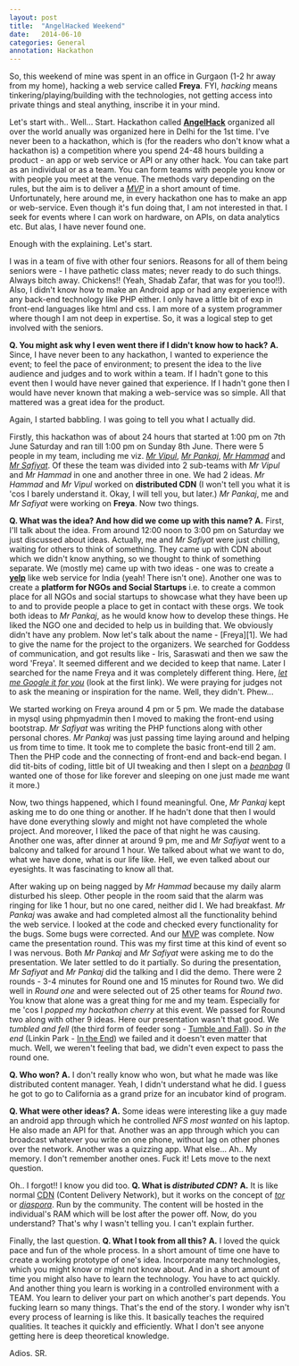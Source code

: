 ```yaml
---
layout: post
title:  "AngelHacked Weekend"
date:   2014-06-10
categories: General
annotation: Hackathon
---
```


So, this weekend of mine was spent in an office in Gurgaon (1-2 hr away from my home), hacking a web service called **Freya**. FYI, *hacking* means tinkering/playing/building with the technologies, not getting access into private things and steal anything, inscribe it in your mind.

Let's start with.. Well... Start.
Hackathon called [**AngelHack**][2] organized all over the world anually was organized here in Delhi for the 1st time.
I've never been to a hackathon, which is (for the readers who don't know what a hackathon is) a competition where you spend 24-48 hours building a product - an app or web service or API or any other hack. You can take part as an individual or as a team. You can form teams with people you know or with people you meet at the venue. The methods vary depending on the rules, but the aim is to deliver a [*MVP*][10] in a short amount of time.
Unfortunately, here around me, in every hackathon one has to make an app or web-service. Even though it's fun doing that, I am not interested in that. I seek for events where I can work on hardware, on APIs, on data analytics etc. But alas, I have never found one.

Enough with the explaining. Let's start.

I was in a team of five with other four seniors. Reasons for all of them being seniors were - I have pathetic class mates; never ready to do such things. Always bitch away. Chickens!! (Yeah, Shadab Zafar, that was for you too!!). Also, I didn't know how to make an Android app or had any experience with any back-end technology like PHP either. I only have a little bit of exp in front-end languages like html and css. I am more of a system programmer where though I am not deep in expertise. So, it was a logical step to get involved with the seniors.

**Q. You might ask why I even went there if I didn't know how to hack?**
**A.** Since, I have never been to any hackathon, I wanted to experience the event; to feel the pace of environment; to present the idea to the live audience and judges and to work within a team.
If I hadn't gone to this event then I would have never gained that experience. If I hadn't gone then I would have never known that making a web-service was so simple. All that mattered was a great idea for the product.

Again, I started babbling. I was going to tell you what I actually did.

Firstly, this hackathon was of about 24 hours that started at 1:00 pm on 7th June Saturday and ran till 1:00 pm on Sunday 8th June. There were 5 people in my team, including me viz. [*Mr Vipul*][3], [*Mr Pankaj*][4], [*Mr Hammad*][5] and [*Mr Safiyat*][6]. Of these the team was divided into 2 sub-teams with *Mr Vipul* and *Mr Hammad* in one and another three in one. We had 2 ideas.
*Mr Hammad* and *Mr Vipul* worked on **distributed CDN** (I won't tell you what it is 'cos I barely understand it. Okay, I will tell you, but later.)
*Mr Pankaj*, me and *Mr Safiyat* were working on **Freya**. Now two things.

**Q. What was the idea? And how did we come up with this name?**
**A.** First, I'll talk about the idea. From around 12:00 noon to 3:00 pm on Saturday we just discussed about ideas. Actually, me and *Mr Safiyat* were just chilling, waiting for others to think of something. They came up with CDN about which we didn't know anything, so we thought to think of something separate. We (mostly me) came up with two ideas - one was to create a [**yelp**][7] like web service for India (yeah! There isn't one). Another one was to create a **platform for NGOs and Social Startups** i.e. to create a common place for all NGOs and social startups to showcase what they have been up to and to provide people a place to get in contact with these orgs.
We took both ideas to *Mr Pankaj*, as he would know how to develop these things. He liked the NGO one and decided to help us in building that. We obviously didn't have any problem.
Now let's talk about the name - [Freya][1]. We had to give the name for the project to the organizers. We searched for Goddess of communication, and got results like - Iris, Saraswati and then we saw the word 'Freya'. It seemed different and we decided to keep that name.
Later I searched for the name Freya and it was completely different thing. Here, [*let me Google it for you*][8] (look at the first link). We were praying for judges not to ask the meaning or inspiration for the name. Well, they didn't. Phew...

We started working on Freya around 4 pm or 5 pm. We made the database in mysql using phpmyadmin then I moved to making the front-end using bootstrap. *Mr Safiyat* was writing the PHP functions along with other personal chores. *Mr Pankaj* was just passing time laying around and helping us from time to time. It took me to complete the basic front-end till 2 am. Then the PHP code and the connecting of front-end and back-end began. I did tit-bits of coding, little bit of UI tweaking and then I slept on a [*beanbag*][9] (I wanted one of those for like forever and sleeping on one just made me want it more.)

Now, two things happened, which I found meaningful. One, *Mr Pankaj* kept asking me to do one thing or another. If he hadn't done that then I would have done everything slowly and might not have completed the whole project. And moreover, I liked the pace of that night he was causing. Another one was, after dinner at around 9 pm, me and *Mr Safiyat* went to a balcony and talked for around 1 hour. We talked about what we want to do, what we have done, what is our life like. Hell, we even talked about our eyesights. It was fascinating to know all that.

After waking up on being nagged by *Mr Hammad* because my daily alarm disturbed his sleep. Other people in the room said that the alarm was ringing for like 1 hour, but no one cared, neither did I. We had breakfast. *Mr Pankaj* was awake and had completed almost all the functionality behind the web service. I looked at the code and checked every functionality for the bugs. Some bugs were corrected. And our [MVP][10] was complete.
Now came the presentation round. This was my first time at this kind of event so I was nervous. Both *Mr Pankaj* and *Mr Safiyat* were asking me to do the presentation. We later settled to do it partially. So during the presentation, *Mr Safiyat* and *Mr Pankaj* did the talking and I did the demo.
There were 2 rounds - 3-4 minutes for Round one and 15 minutes for Round two. We did well in *Round one* and were selected out of 25 other teams for *Round two*. You know that alone was a great thing for me and my team. Especially for me 'cos I *popped my hackathon cherry* at this event. We passed for Round two along with other 9 ideas. Here our presentation wasn't that good. We *tumbled and fell* (the third form of feeder song - [Tumble and Fall][11]). So *in the end* (Linkin Park - [In the End][12]) we failed and it doesn't even matter that much. Well, we weren't feeling that bad, we didn't even expect to pass the round one.

**Q. Who won?**
**A.** I don't really know who won, but what he made was like distributed content manager. Yeah, I didn't understand what he did. I guess he got to go to California as a grand prize for an incubator kind of program.

**Q. What were other ideas?**
**A.** Some ideas were interesting like a guy made an android app through which he controlled *NFS most wanted* on his laptop. He also made an API for that. Another was an app through which you can broadcast whatever you write on one phone, without lag on other phones over the network. Another was a quizzing app.
What else... Ah.. My memory. I don't remember another ones. Fuck it! Lets move to the next question.

Oh.. I forgot!! I know you did too.
**Q. What is *distributed CDN*?**
**A.** It is like normal [CDN][15] (Content Delivery Network), but it works on the concept of [*tor*][13] or [*diaspora*][14]. Run by the community. The content will be hosted in the individual's RAM which will be lost after the power off.
Now, do you understand? That's why I wasn't telling you. I can't explain further.

Finally, the last question.
**Q. What I took from all this?**
**A.** I loved the quick pace and fun of the whole process. In a short amount of time one have to create a working prototype of one's idea. Incorporate many technologies, which you might know or might not know about. And in a short amount of time you might also have to learn the technology. You have to act quickly.
And another thing you learn is working in a controlled environment with a TEAM. You learn to deliver your part on which another's part depends. You fucking learn so many things. That's the end of the story.
I wonder why isn't every process of learning is like this. It basically teaches the required qualities. It teaches it quickly and efficiently. What I don't see anyone getting here is deep theoretical knowledge.

Adios. SR.


[2]: http://www.angelhack.com/
[3]: https://github.com/vipulnayyar
[4]: https://github.com/Pankaj*ksharma
[5]: https://github.com/Hammad*haleem
[6]: https://github.com/Safiyat*
[7]: http://www.yelp.com/
[8]: http://lmgtfy.com/?q=freya
[9]: http://static.giantbomb.com/uploads/original/7/72889/1487261-king_20beanbag_20__20royal_20vinyl.jpg
[10]: http://en.wikipedia.org/wiki/Minimum_viable_product
[11]: https://www.youtube.com/watch?v=2sVSml7Bk3g
[12]: https://www.youtube.com/watch?v=1yw1Tgj9-VU
[13]: https://www.torproject.org/
[14]: https://joindiaspora.com/
[15]: http://en.wikipedia.org/wiki/Content_delivery_network